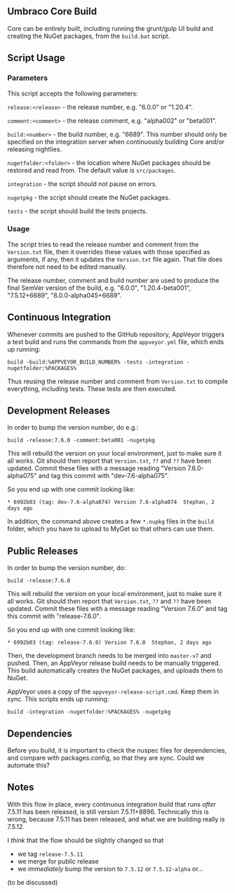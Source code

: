 Umbraco Core Build
--

Core can be entirely built, including running the grunt/gulp UI build and creating the NuGet packages, from the `build.bat` script.

## Script Usage 

### Parameters

This script accepts the following parameters:

`release:<release>` - the release number, e.g. "6.0.0" or "1.20.4".

`comment:<comment>` - the release comment, e.g. "alpha002" or "beta001".

`build:<number>` - the build number, e.g. "6689". This number should only be specified on the integration server when continuously building Core and/or releasing nightlies.

`nugetfolder:<folder>` - the location where NuGet packages should be restored and read from. The default value is `src/packages`.

`integration` - the script should not pause on errors.

`nugetpkg` - the script should create the NuGet packages.

`tests` - the script should build the tests projects.

### Usage

The script tries to read the release number and comment from the `Version.txt` file, then it overrides these values with those specified as arguments, if any, then it updates the `Version.txt` file again. That file does therefore not need to be edited manually.
 
The release number, comment and build number are used to produce the final SemVer version of the build, e.g. "6.0.0", "1.20.4-beta001", "7.5.12+6689", "8.0.0-alpha045+6689".
 
## Continuous Integration
 
Whenever commits are pushed to the GitHub repository, AppVeyor triggers a test build and runs the commands from the `appveyor.yml` file, which ends up running: 
 
```
build -build:%APPVEYOR_BUILD_NUMBER% -tests -integration -nugetfolder:%PACKAGES%
```
 
Thus reusing the release number and comment from `Version.txt` to compile everything, including tests. These tests are then executed.

## Development Releases

In order to bump the version number, do e.g.: 
```
build -release:7.6.0 -comment:beta001 -nugetpkg
```

This will rebuild the version on your local environment, just to make sure it all works. Git should then report that `Version.txt`, `??` and `??` have been updated. Commit these files with a message reading "Version 7.6.0-alpha075" and tag this commit with "dev-7.6-alpha075".

So you end up with one commit looking like:
```
* 6992b03 (tag: dev-7.6-alpha074) Version 7.6-alpha074  Stephan, 2 days ago
```

In addition, the command above creates a few `*.nupkg` files in the `build` folder, which you have to upload to MyGet so that others can use them.
 
## Public Releases

In order to bump the version number, do:
```
build -release:7.6.0
```

This will rebuild the version on your local environment, just to make sure it all works. Git should then report that `Version.txt`, `??` and `??` have been updated. Commit these files with a message reading "Version 7.6.0" and tag this commit with "release-7.6.0".

So you end up with one commit looking like:
```
* 6992b03 (tag: release-7.6.0) Version 7.6.0  Stephan, 2 days ago
```

Then, the development branch needs to be merged into `master-v7` and pushed. Then, an AppVeyor release build needs to be manually triggered. This build automatically creates the NuGet packages, and uploads them to NuGet.

AppVeyor uses a copy of the `appveyor-release-script.cmd`. Keep them in sync. This scripts ends up running:
```
build -integration -nugetfolder:%PACKAGES% -nugetpkg
```

## Dependencies

Before you build, it is important to check the nuspec files for dependencies, and compare with packages.config, so that they are sync. Could we automate this?

## Notes

With this flow in place, every continuous integration build that runs *after* 7.5.11 has been released, is still version 7.5.11+8896. Technically this is wrong, because 7.5.11 has been released, and what we are building really is 7.5.12.

I *think* that the flow should be slightly changed so that
- we tag `release-7.5.11`
- we merge for public release
- we *immediately* bump the version to `7.5.12` or `7.5.12-alpha` or...

(to be discussed)